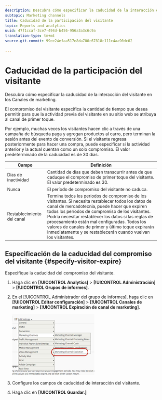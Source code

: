 ```yaml
---
description: Descubra cómo especificar la caducidad de la interacción del visitante en los Canales de marketing.
subtopic: Marketing channels
title: Caducidad de la participación del visitante
topic: Reports and analytics
uuid: 47f1ccaf-3ce7-494d-b456-956a3a3c6c9a
translation-type: tm+mt
source-git-commit: 99ee24efaa517e8da700c67818c111c4aa90dc02

---
```



# Caducidad de la participación del visitante

Descubra cómo especificar la caducidad de la interacción del visitante en los Canales de marketing.

El compromiso del visitante especifica la cantidad de tiempo que desea permitir para que la actividad previa del visitante en su sitio web se atribuya al canal de primer toque.

Por ejemplo, muchas veces los visitantes hacen clic a través de una campaña de búsqueda paga y agregan productos al carro, pero terminan la sesión antes del evento de conversión. Si el visitante regresa posteriormente para hacer una compra, puede especificar si la actividad anterior y la actual cuentan como un solo compromiso. El valor predeterminado de la caducidad es de 30 días.

| Campo | Definición |
|--- |--- |
| Días de inactividad | Cantidad de días que deben transcurrir antes de que caduque el compromiso de primer toque del visitante. El valor predeterminado es 30. |
| Nunca | El período de compromiso del visitante no caduca. |
| Restablecimiento del canal | Termina todos los periodos de compromiso de los visitantes.  Si necesita restablecer todos los datos de canal de mercadotecnia, puede hacer que expiren todos los períodos de compromiso de los visitantes. Podría necesitar restablecer los datos si las reglas de procesamiento están mal configuradas. Todos los valores de canales de primer y último toque expirarán inmediatamente y se restablecerán cuando vuelvan los visitantes. |

## Especificación de la caducidad del compromiso del visitante {#specify-visitor-expire}

Especifique la caducidad del compromiso del visitante.

1. Haga clic en **[!UICONTROL Analytics]** &gt; **[!UICONTROL Administración]** &gt; **[!UICONTROL Grupos de informes]**.
1. En el [!UICONTROL Administrador del grupo de informes], haga clic en **[!UICONTROL Editar configuración]** &gt; **[!UICONTROL Canales de marketing]** &gt; **[!UICONTROL Expiración de canal de marketing]**.

   ![](assets/mchannel_expiration.png)

1. Configure los campos de caducidad de interacción del visitante.
1. Haga clic en **[!UICONTROL Guardar.]**
